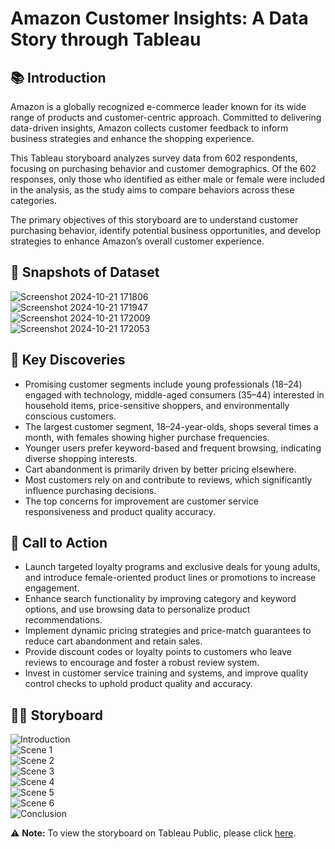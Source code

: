 # Amazon Customer Insights: A Data Story through Tableau

## 📚 Introduction
Amazon is a globally recognized e-commerce leader known for its wide range of products and customer-centric approach. Committed to delivering data-driven insights, Amazon collects customer feedback to inform business strategies and enhance the shopping experience.

This Tableau storyboard analyzes survey data from 602 respondents, focusing on purchasing behavior and customer demographics. Of the 602 responses, only those who identified as either male or female were included in the analysis, as the study aims to compare behaviors across these categories.

The primary objectives of this storyboard are to understand customer purchasing behavior, identify potential business opportunities, and develop strategies to enhance Amazon’s overall customer experience.

## 📸 Snapshots of Dataset
![Screenshot 2024-10-21 171806](https://github.com/user-attachments/assets/16790afd-0d24-4224-972b-5e365c17beb3)  
![Screenshot 2024-10-21 171947](https://github.com/user-attachments/assets/26ad00f8-746d-449d-a9c0-a3af93ee42d7)  
![Screenshot 2024-10-21 172009](https://github.com/user-attachments/assets/3fde51db-2c22-48eb-9cef-cd02c807fab1)  
![Screenshot 2024-10-21 172053](https://github.com/user-attachments/assets/6cc817b3-3030-4e4f-87a6-e7b9b74a616b)

## 🔎 Key Discoveries
- Promising customer segments include young professionals (18–24) engaged with technology, middle-aged consumers (35–44) interested in household items, price-sensitive shoppers, and environmentally conscious customers.
- The largest customer segment, 18–24-year-olds, shops several times a month, with females showing higher purchase frequencies.
- Younger users prefer keyword-based and frequent browsing, indicating diverse shopping interests.
- Cart abandonment is primarily driven by better pricing elsewhere.
- Most customers rely on and contribute to reviews, which significantly influence purchasing decisions.
- The top concerns for improvement are customer service responsiveness and product quality accuracy.

## 📣 Call to Action
- Launch targeted loyalty programs and exclusive deals for young adults, and introduce female-oriented product lines or promotions to increase engagement.
- Enhance search functionality by improving category and keyword options, and use browsing data to personalize product recommendations.
- Implement dynamic pricing strategies and price-match guarantees to reduce cart abandonment and retain sales.
- Provide discount codes or loyalty points to customers who leave reviews to encourage and foster a robust review system.
- Invest in customer service training and systems, and improve quality control checks to uphold product quality and accuracy.

## 👩‍🏫 Storyboard
![Introduction](https://github.com/user-attachments/assets/89488862-a569-4902-8888-c35b20f19e3f)  
![Scene 1](https://github.com/user-attachments/assets/6040c471-2e8e-4ebc-b189-1d4cfd256fda)  
![Scene 2](https://github.com/user-attachments/assets/adc73a26-ad4d-4d3a-a4ba-40e90d5100c4)  
![Scene 3](https://github.com/user-attachments/assets/1d49d4b1-e20f-4f69-8082-6b51bc454839)  
![Scene 4](https://github.com/user-attachments/assets/5c8a2310-6b00-4af6-9352-b593bd724272)  
![Scene 5](https://github.com/user-attachments/assets/1afdf8e7-1e29-47c6-89da-dca9fc7fd867)  
![Scene 6](https://github.com/user-attachments/assets/700fffe5-f8e7-4cc9-8533-07863227718c)  
![Conclusion](https://github.com/user-attachments/assets/829aefac-1503-4a79-9e60-f143de727f83)

⚠️ **Note:** To view the storyboard on Tableau Public, please click [here](https://public.tableau.com/views/AmazonCustomerInsightsDashboard/StoryBoard?:language=en-US&publish=yes&:sid=&:redirect=auth&:display_count=n&:origin=viz_share_link).
